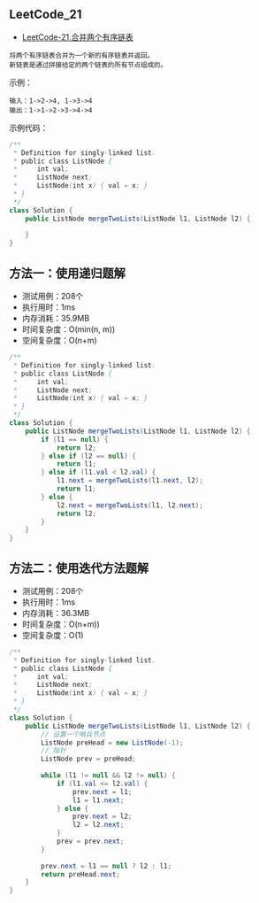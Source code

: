 ## LeetCode_21

- [LeetCode-21.合并两个有序链表](https://leetcode-cn.com/problems/merge-two-sorted-lists/)


```
将两个有序链表合并为一个新的有序链表并返回。
新链表是通过拼接给定的两个链表的所有节点组成的。
```

示例：

```
输入：1->2->4, 1->3->4
输出：1->1->2->3->4->4
```

示例代码：

```java
/**
 * Definition for singly-linked list.
 * public class ListNode {
 *     int val;
 *     ListNode next;
 *     ListNode(int x) { val = x; }
 * }
 */
class Solution {
    public ListNode mergeTwoLists(ListNode l1, ListNode l2) {
        
    }
}
```

## 方法一：使用递归题解

- 测试用例：208个
- 执行用时：1ms
- 内存消耗：35.9MB
- 时间复杂度：O(min(n, m))
- 空间复杂度：O(n+m)

```java
/**
 * Definition for singly-linked list.
 * public class ListNode {
 *     int val;
 *     ListNode next;
 *     ListNode(int x) { val = x; }
 * }
 */
class Solution {
    public ListNode mergeTwoLists(ListNode l1, ListNode l2) {
        if (l1 == null) {
            return l2;
        } else if (l2 == null) {
            return l1;
        } else if (l1.val < l2.val) {
            l1.next = mergeTwoLists(l1.next, l2);
            return l1;
        } else {
            l2.next = mergeTwoLists(l1, l2.next);
            return l2;
        }
    }
}
```

## 方法二：使用迭代方法题解

- 测试用例：208个
- 执行用时：1ms
- 内存消耗：36.3MB
- 时间复杂度：O(n+m))
- 空间复杂度：O(1)

```java
/**
 * Definition for singly-linked list.
 * public class ListNode {
 *     int val;
 *     ListNode next;
 *     ListNode(int x) { val = x; }
 * }
 */
class Solution {
    public ListNode mergeTwoLists(ListNode l1, ListNode l2) {
        // 设置一个哨兵节点
        ListNode preHead = new ListNode(-1);
        // 指针
        ListNode prev = preHead;
        
        while (l1 != null && l2 != null) {
            if (l1.val <= l2.val) {
                prev.next = l1;
                l1 = l1.next;
            } else {
                prev.next = l2;
                l2 = l2.next;
            }
            prev = prev.next;
        }
        
        prev.next = l1 == null ? l2 : l1;
        return preHead.next;
    }
}
```
